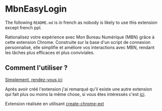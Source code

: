 # MbnEasyLogin

The following `README.md` is in french as nobody is likely to use this extension except french ppl.

Rationalisez votre expérience avec Mon Bureau Numérique (MBN) grâce à cette extension Chrome.
Construite sur la base d'un script de connexion personnalisé, elle simplifie et améliore vos interactions avec MBN, rendant les tâches plus efficaces et plus conviviales.

## Comment l'utiliser ?

[Simplement, rendez-vous ici](https://github.com/DevYatsu/MbnEasyLogin/releases/tag/1.0.0)

Après avoir créé l'extension j'ai remarqué qu'il existe une autre extension qui fait plus ou moins la même chose, si vous êtes intéressés c'est [ici](https://github.com/mateo08c/ENTAutoConnect).

Extension réalisée en utilisant [create-chrome-ext](https://github.com/guocaoyi/create-chrome-ext)

